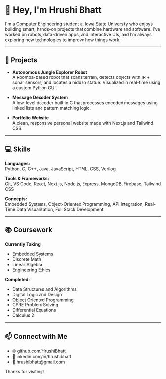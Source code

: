 # 👋 Hey, I'm Hrushi Bhatt

I'm a Computer Engineering student at Iowa State University who enjoys building smart, hands-on projects that combine hardware and software. I’ve worked on robots, data-driven apps, and interactive UIs, and I’m always exploring new technologies to improve how things work.

---

## 🧠 Projects

- **Autonomous Jungle Explorer Robot**  
  A Roomba-based robot that scans terrain, detects objects with IR + sonar sensors, and locates a hidden statue. Visualized in real-time using a custom Python GUI.

- **Message Decoder System**  
  A low-level decoder built in C that processes encoded messages using linked lists and pattern matching logic.

- **Portfolio Website**  
  A clean, responsive personal website made with Next.js and Tailwind CSS.

---

## 💻 Skills

**Languages:**  
Python, C, C++, Java, JavaScript, HTML, CSS, Verilog

**Tools & Frameworks:**  
Git, VS Code, React, Next.js, Node.js, Express, MongoDB, Firebase, Tailwind CSS

**Concepts:**  
Embedded Systems, Object-Oriented Programming, API Integration, Real-Time Data Visualization, Full Stack Development

---

## 📚 Coursework

**Currently Taking:**  
- Embedded Systems
- Discrete Math
- Linear Algebra
- Engineering Ethics

**Completed:**  
- Data Structures and Algorithms
- Digital Logic and Design
- Object Oriented Programming
- CPRE Problem Solving
- Differential Equations
- Calculus 2

---

## 📫 Connect with Me

- 🌐 github.com/HrushiBhatt
- 💼 inkedin.com/in/hrushibhatt
- 📧 hrushibhatt@gmail.com

Thanks for visiting!

